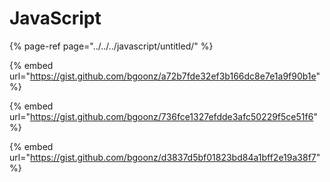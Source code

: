 # JavaScript

{% page-ref page="../../../javascript/untitled/" %}







{% embed url="https://gist.github.com/bgoonz/a72b7fde32ef3b166dc8e7e1a9f90b1e" %}



{% embed url="https://gist.github.com/bgoonz/736fce1327efdde3afc50229f5ce51f6" %}



{% embed url="https://gist.github.com/bgoonz/d3837d5bf01823bd84a1bff2e19a38f7" %}



